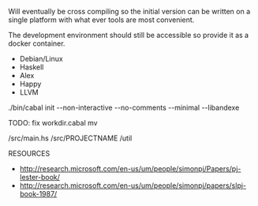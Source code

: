 

Will eventually be cross compiling so the initial
version can be written on a single platform with
what ever tools are most convenient.

The development environment should still be accessible
so provide it as a docker container.

  * Debian/Linux
  * Haskell
  * Alex
  * Happy
  * LLVM


./bin/cabal init --non-interactive --no-comments --minimal --libandexe



TODO: 
  fix workdir.cabal
  mv

  /src/main.hs
  /src/PROJECTNAME
  /util


RESOURCES
  * http://research.microsoft.com/en-us/um/people/simonpj/Papers/pj-lester-book/
  * http://research.microsoft.com/en-us/um/people/simonpj/papers/slpj-book-1987/
